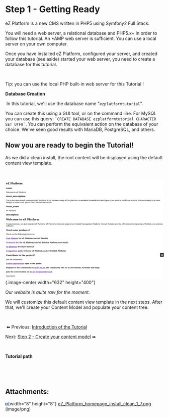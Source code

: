 # Step 1 - Getting Ready

eZ Platform is a new CMS written in PHP5 using Symfony2 Full Stack.

You will need a web server, a relational database and PHP5.x+ in order to follow this tutorial. An \*AMP web server is sufficient. You can use a local server on your own computer.

Once you have installed eZ Platform, configured your server, and created your database (see aside) started your web server, you need to create a database for this tutorial.

 

Tip: you can use the local PHP built-in web server for this Tutorial !

**Database Creation**

 In this tutorial, we'll use the database name "`ezplatformtutorial`".

You can create this using a GUI tool, or on the command line. For MySQL you can use this query: `` `CREATE DATABASE ezplatformtutorial CHARACTER SET UTF8` ``. You can perform the equivalent action on the database of your choice. We've seen good results with MariaDB, PostgreSQL, and others.

## **Now you are ready to begin the Tutorial!**

As we did a clean install, the root content will be displayed using the default content view template.

 

![](attachments/31431834/32869383.png?effects=border-simple,blur-border){.image-center width="632" height="400"}

*Our website is quite raw for the moment.*

We will customize this default content view template in the next steps. After that, we'll create your Content Model and populate your content tree.

 

 ⬅ Previous: [Introduction of the Tutorial](Building_a_Bicycle_Route_Tracker_in_eZ_Platform)

Next: [Step 2 - Create your content model](Step_2_-_Create_your_content_model) ➡

 

**Tutorial path**

 

 

## Attachments:

![](images/icons/bullet_blue.gif){width="8" height="8"} [eZ\_Platform\_homepage\_install\_clean\_1\_7.png](attachments/31431834/32869383.png) (image/png)

